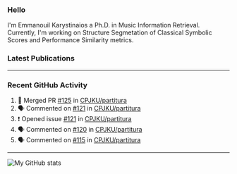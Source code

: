 ### Hello

I'm Emmanouil Karystinaios a Ph.D. in Music Information Retrieval.
Currently, I'm working on Structure Segmetation of Classical Symbolic Scores and Performance Similarity metrics.


### Latest Publications

<!-- BLOG-POST-LIST:START -->
<!-- BLOG-POST-LIST:END -->

---

### Recent GitHub Activity
  
<!--START_SECTION:activity-->
1. 🎉 Merged PR [#125](https://github.com/CPJKU/partitura/pull/125) in [CPJKU/partitura](https://github.com/CPJKU/partitura)
2. 🗣 Commented on [#121](https://github.com/CPJKU/partitura/issues/121) in [CPJKU/partitura](https://github.com/CPJKU/partitura)
3. ❗️ Opened issue [#121](https://github.com/CPJKU/partitura/issues/121) in [CPJKU/partitura](https://github.com/CPJKU/partitura)
4. 🗣 Commented on [#120](https://github.com/CPJKU/partitura/issues/120) in [CPJKU/partitura](https://github.com/CPJKU/partitura)
5. 🗣 Commented on [#115](https://github.com/CPJKU/partitura/issues/115) in [CPJKU/partitura](https://github.com/CPJKU/partitura)
<!--END_SECTION:activity-->

---

![My GitHub stats](https://github-readme-stats.vercel.app/api?username=melkisedeath&show_icons=true&theme=radical)


<!--
**melkisedeath/melkisedeath** is a ✨ _special_ ✨ repository because its `README.md` (this file) appears on your GitHub profile.

Here are some ideas to get you started:

- 🔭 I’m currently working on ...
- 🌱 I’m currently learning ...
- 👯 I’m looking to collaborate on ...
- 🤔 I’m looking for help with ...
- 💬 Ask me about ...
- 📫 How to reach me: ...
- 😄 Pronouns: ...
- ⚡ Fun fact: ...
-->
